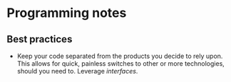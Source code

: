 # Programming notes

## Best practices

- Keep your code separated from the products you decide to rely upon.<br/>
  This allows for quick, painless switches to other or more technologies, should you need to.
  Leverage _interfaces_.
